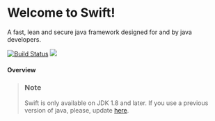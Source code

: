 # Welcome to Swift!
A fast, lean and secure java framework designed for and by java developers.

[![Build Status](https://travis-ci.org/computer-engineering-uniovi/swift.svg?branch=master)](https://travis-ci.org/computer-engineering-uniovi/swift)
[![](https://jitpack.io/v/computer-engineering-uniovi/NSXMLParser.svg)](https://jitpack.io/#computer-engineering-uniovi/NSXMLParser)

#### Overview


> ### Note
> Swift is only available on JDK 1.8 and later. If you use a previous version of java, please, update [here](http://www.oracle.com/technetwork/java/javase/overview/index.html).
